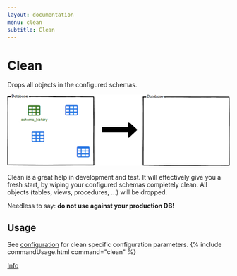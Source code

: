 ```yaml
---
layout: documentation
menu: clean
subtitle: Clean
---
```


# Clean

Drops all objects in the configured schemas.

![Clean](/assets/balsamiq/command-clean.png)

Clean is a great help in development and test. It will effectively give you a fresh start, by wiping your configured
schemas completely clean. All objects (tables, views, procedures, ...) will be dropped.

Needless to say: **do not use against your production DB!**

## Usage

See [configuration](/migratedb/documentation/configuration/parameters/#clean) for clean specific configuration parameters.
{% include commandUsage.html command="clean" %}

<p class="next-steps">
    <a class="btn btn-primary" href="/migratedb/documentation/command/info">Info <i class="fa fa-arrow-right"></i></a>
</p>
